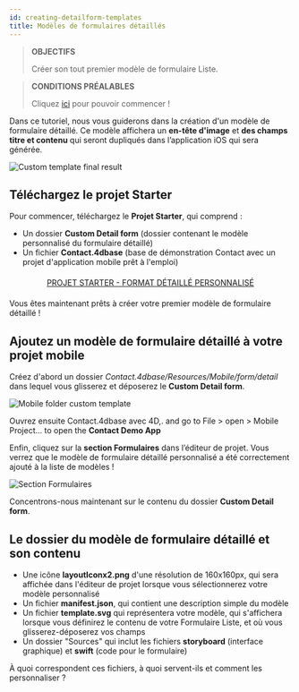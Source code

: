 ```yaml
---
id: creating-detailform-templates
title: Modèles de formulaires détaillés
---
```


> **OBJECTIFS**
> 
> Créer son tout premier modèle de formulaire Liste.


> **CONDITIONS PRÉALABLES**
> 
> Cliquez [ici](prerequisites.html) pour pouvoir commencer !


Dans ce tutoriel, nous vous guiderons dans la création d'un modèle de formulaire détaillé. Ce modèle affichera un **en-tête d'image** et **des champs titre et contenu** qui seront dupliqués dans l’application iOS qui sera générée.

![Custom template final result](assets/en/custom-detailform/custom-template-final-result.png)

## Téléchargez le projet Starter

Pour commencer, téléchargez le **Projet Starter**, qui comprend :

* Un dossier **Custom Detail form** (dossier contenant le modèle personnalisé du formulaire détaillé)
* Un fichier **Contact.4dbase** (base de démonstration Contact avec un projet d'application mobile prêt à l'emploi)

<div markdown="1" style="text-align: center; margin-top: 20px; margin-bottom: 20px">
<a class="button"
href="https://github.com/4d-go-mobile/tutorial-CustomDetailForm/archive/d6e32c547604bd32f56528b02310d083a844ffcc.zip">PROJET STARTER - FORMAT DÉTAILLÉ PERSONNALISÉ</a>
</div>

Vous êtes maintenant prêts à créer votre premier modèle de formulaire détaillé !

## Ajoutez un modèle de formulaire détaillé à votre projet mobile

Créez d'abord un dossier *Contact.4dbase/Resources/Mobile/form/detail* dans lequel vous glisserez et déposerez le **Custom Detail form**.

![Mobile folder custom template](assets/en/custom-detailform/mobile-folder-custom-template.png)

Ouvrez ensuite Contact.4dbase avec 4D,. and go to File > open > Mobile Project... to open the **Contact Demo App**

Enfin, cliquez sur la **section Formulaires** dans l’éditeur de projet. Vous verrez que le modèle de formulaire détaillé personnalisé a été correctement ajouté à la liste de modèles !

![Section Formulaires](assets/en/custom-detailform/custom-detailform-template.png)

Concentrons-nous maintenant sur le contenu du dossier **Custom Detail form**.

## Le dossier du modèle de formulaire détaillé et son contenu

* Une icône **layoutIconx2.png** d'une résolution de 160x160px, qui sera affichée dans l'éditeur de projet lorsque vous sélectionnerez votre modèle personnalisé
* Un fichier **manifest.json**, qui contient une description simple du modèle
* Un fichier **template.svg** qui représentera votre modèle, qui s'affichera lorsque vous définirez le contenu de votre Formulaire Liste, et où vous glisserez-déposerez vos champs
* Un dossier "Sources" qui inclut les fichiers **storyboard** (interface graphique) et **swift** (code pour le formulaire)

À quoi correspondent ces fichiers, à quoi servent-ils et comment les personnaliser ?